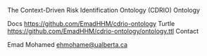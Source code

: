 The Context-Driven Risk Identification Ontology (CDRIO)
Ontology

Docs https://github.com/EmadHHM/cdrio-ontology
Turtle https://github.com/EmadHHM/cdrio-ontology/ontology.ttl
Contact

Emad Mohamed ehmohame@ualberta.ca
